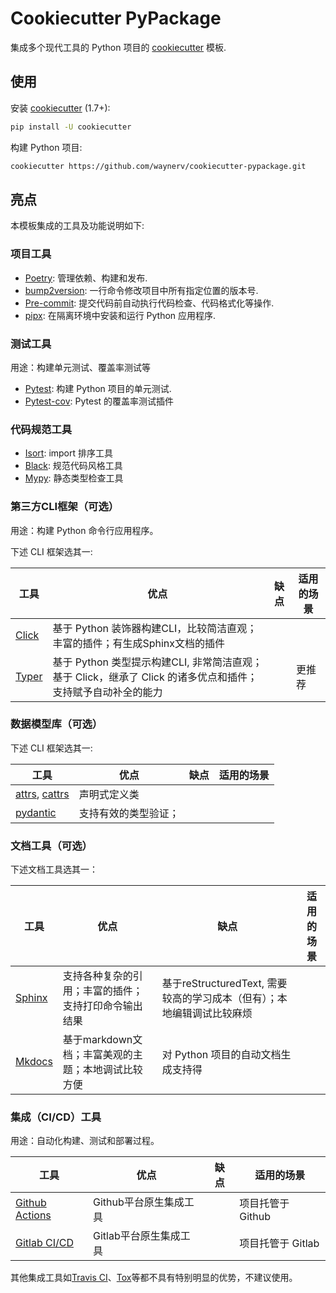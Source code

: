 # Cookiecutter PyPackage

集成多个现代工具的 Python 项目的 [cookiecutter](https://github.com/cookiecutter/cookiecutter) 模板.

## 使用

安装 [cookiecutter](https://github.com/cookiecutter/cookiecutter) (1.7+):

```bash
pip install -U cookiecutter
```

构建 Python 项目:

```bash
cookiecutter https://github.com/waynerv/cookiecutter-pypackage.git
```

## 亮点

本模板集成的工具及功能说明如下:

### 项目工具

* [Poetry](https://python-poetry.org/): 管理依赖、构建和发布.
* [bump2version](https://github.com/c4urself/bump2version): 一行命令修改项目中所有指定位置的版本号.
* [Pre-commit](https://pre-commit.com/): 提交代码前自动执行代码检查、代码格式化等操作.
* [pipx](https://github.com/pypa/pipx): 在隔离环境中安装和运行 Python 应用程序.

### 测试工具

用途：构建单元测试、覆盖率测试等

* [Pytest](https://pytest.org): 构建 Python 项目的单元测试.
* [Pytest-cov](https://github.com/pytest-dev/pytest-cov): Pytest 的覆盖率测试插件

### 代码规范工具

* [Isort](https://github.com/PyCQA/isort): import 排序工具
* [Black](https://github.com/psf/black): 规范代码风格工具
* [Mypy](http://mypy-lang.org/): 静态类型检查工具

### 第三方CLI框架（可选）

用途：构建 Python 命令行应用程序。

下述 CLI 框架选其一:

| 工具                                                 | 优点                                                         | 缺点 | 适用的场景 |
| ---------------------------------------------------- | ------------------------------------------------------------ | ---- | ---------- |
| [Click](https://click.palletsprojects.com/en/8.0.x/) | 基于 Python 装饰器构建CLI，比较简洁直观；丰富的插件；有生成Sphinx文档的插件 |      |            |
| [Typer](https://typer.tiangolo.com/)                 | 基于 Python 类型提示构建CLI, 非常简洁直观；基于 Click，继承了 Click 的诸多优点和插件；支持赋予自动补全的能力 |      | 更推荐     |

### 数据模型库（可选）

下述 CLI 框架选其一:

| 工具                                                         | 优点                 | 缺点 | 适用的场景 |
| ------------------------------------------------------------ | -------------------- | ---- | ---------- |
| [attrs](https://github.com/python-attrs/attrs), [cattrs](https://github.com/python-attrs/cattrs) | 声明式定义类         |      |            |
| [pydantic](https://github.com/samuelcolvin/pydantic)         | 支持有效的类型验证； |      |            |

### 文档工具（可选）

下述文档工具选其一：

| 工具                                  | 优点                                                 | 缺点                                                         | 适用的场景 |
| ------------------------------------- | ---------------------------------------------------- | ------------------------------------------------------------ | ---------- |
| [Sphinx](https://www.sphinx-doc.org/) | 支持各种复杂的引用；丰富的插件；支持打印命令输出结果 | 基于reStructuredText, 需要较高的学习成本（但有）；本地编辑调试比较麻烦 |            |
| [Mkdocs](https://www.mkdocs.org)      | 基于markdown文档；丰富美观的主题；本地调试比较方便   | 对 Python 项目的自动文档生成支持得                           |            |

### 集成（CI/CD）工具

用途：自动化构建、测试和部署过程。

| 工具                                                 | 优点                   | 缺点 | 适用的场景        |
| ---------------------------------------------------- | ---------------------- | ---- | ----------------- |
| [Github Actions](https://docs.github.com/cn/actions) | Github平台原生集成工具 |      | 项目托管于 Github |
| [Gitlab CI/CD](https://docs.gitlab.com/ee/ci/)       | Gitlab平台原生集成工具 |      | 项目托管于 Gitlab |

其他集成工具如[Travis CI](https://www.travis-ci.com/)、[Tox](https://tox.readthedocs.io)等都不具有特别明显的优势，不建议使用。
